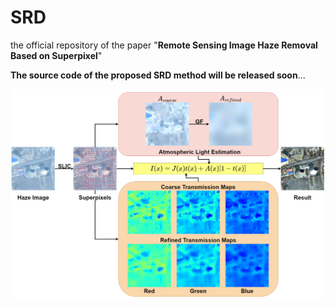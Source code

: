 # SRD
the official repository of the paper "**Remote Sensing Image Haze Removal Based on Superpixel**"

**The source code of the proposed SRD method will be released soon**...

<center>
<img src="./img/SRD.png" alt="SRD" />
</center>



